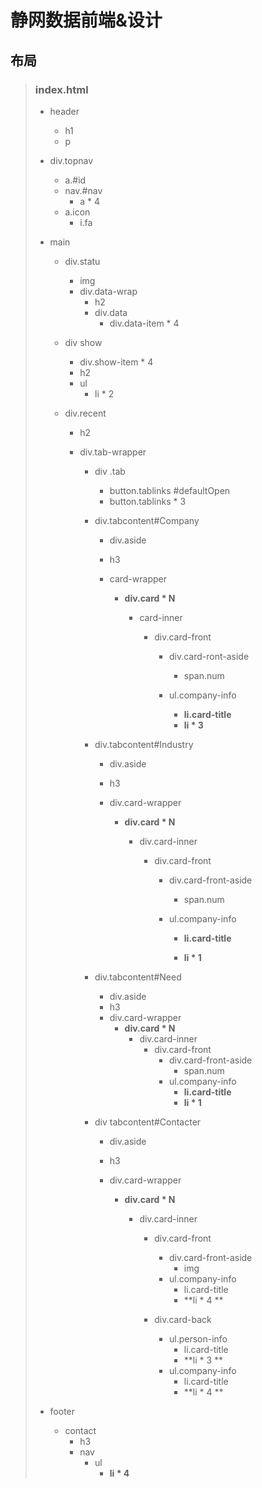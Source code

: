 # 静网数据前端&设计

## 布局

> ### index.html
> * header
>    * h1
>    * p
>
> * div.topnav
>    * a.\#id
>    * nav.\#nav
>        * a \* 4
>    * a.icon
>        * i.fa
>
> * main 
>
>    * div.statu
>      * img
>      * div.data-wrap
>        * h2
>        * div.data
>          * div.data-item \* 4
>
>    * div show
>
>      *  div.show-item * 4
>        * h2 
>        * ul
>          * li \* 2
>
>    * div.recent
>
>      * h2 
>
>      * div.tab-wrapper
>
>        * div .tab
>
>          * button.tablinks \#defaultOpen
>          * button.tablinks \* 3
>
>        * div.tabcontent#Company
>
>          * div.aside
>
>          * h3
>
>          * card-wrapper
>
>            * **div.card \* N**
>
>              * card-inner
>
>                * div.card-front
>
>                     * div.card-ront-aside
>                         *  span.num
>
>                     * ul.company-info
>                         * **li.card-title** 
>                         * **li \* 3**
>
>        * div.tabcontent#Industry
>
>          * div.aside
>
>          * h3
>
>          * div.card-wrapper
>
>            * **div.card \* N**
>
>              * div.card-inner
>
>                * div.card-front
>
>                  * div.card-front-aside
>
>                    * span.num
>
>                  * ul.company-info
>
>                    * **li.card-title** 
>
>                    * **li \* 1**
>
>        * div.tabcontent#Need
>
>          * div.aside
>          * h3
>          * div.card-wrapper
>            * **div.card \* N**
>              * div.card-inner
>                * div.card-front
>                  * div.card-front-aside
>                    * span.num
>                  * ul.company-info
>                    * **li.card-title** 
>                    * **li \* 1**
>
>        * div tabcontent#Contacter
>
>          * div.aside
>
>          * h3
>
>          * div.card-wrapper
>
>            * **div.card \* N**
>
>              * div.card-inner
>
>                * div.card-front
>
>                  * div.card-front-aside
>                    * img 
>                  * ul.company-info
>                    * li.card-title
>                    * **li \* 4 **
>
>                * div.card-back
>
>                  * ul.person-info
>                    * li.card-title
>                    * **li \* 3 **
>                  * ul.company-info
>                    * li.card-title
>                    * **li \* 4 **
>
>                  
>
> * footer
>
>    * contact
>      * h3
>      * nav
>        * ul
>          * **li \* 4**
>
> 

